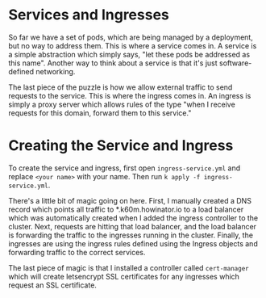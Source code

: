 # Services and Ingresses

So far we have a set of pods, which are being managed by a deployment, but no way to address them.
This is where a service comes in.
A service is a simple abstraction which simply says, "let these pods be addressed as this name".
Another way to think about a service is that it's just software-defined networking.

The last piece of the puzzle is how we allow external traffic to send requests to the service.
This is where the ingress comes in.
An ingress is simply a proxy server which allows rules of the type "when I receive requests for this domain, forward them to this service."

# Creating the Service and Ingress

To create the service and ingress, first open `ingress-service.yml` and replace `<your name>` with your name.
Then run `k apply -f ingress-service.yml`.

There's a little bit of magic going on here.
First, I manually created a DNS record which points all traffic to *.k60m.howinator.io to a load balancer which was automatically created when I added the ingress controller to the cluster.
Next, requests are hitting that load balancer, and the load balancer is forwarding the traffic to the ingresses running in the cluster.
Finally, the ingresses are using the ingress rules defined using the Ingress objects and forwarding traffic to the correct services.

The last piece of magic is that I installed a controller called `cert-manager` which will create letsencrypt SSL certificates for any ingresses which request an SSL certificate.
